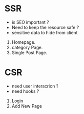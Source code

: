 # SSR
- is SEO important ?
- Need to keep the resource safe ?
- sensitive data to hide from client
1. Homepage.
2. category Page.
3. Single Post Page.

# CSR
- need user interacrion ?
- need hooks ?
1. Login
2. Add New Page